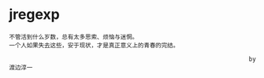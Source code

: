 jregexp
=======

    不管活到什么岁数，总有太多思索、烦恼与迷惘。
    一个人如果失去这些，安于现状，才是真正意义上的青春的完结。

                                                                        by 渡边淳一
